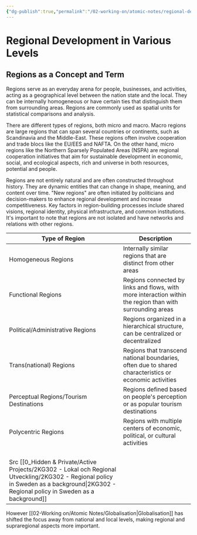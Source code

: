 ```yaml
---
{"dg-publish":true,"permalink":"/02-working-on/atomic-notes/regional-development-on-various-levels/","noteIcon":"","created":"Wednesday, February 14th 2024, 1:57:26 pm","updated":"2024-02-15T19:08:16.783+01:00"}
---
```



# Regional Development in Various Levels

## Regions as a Concept and Term
 Regions serve as an everyday arena for people, businesses, and activities, acting as a geographical level between the nation state and the local. They can be internally homogeneous or have certain ties that distinguish them from surrounding areas. Regions are commonly used as spatial units for statistical comparisons and analysis.

There are different types of regions, both micro and macro. Macro regions are large regions that can span several countries or continents, such as Scandinavia and the Middle-East. These regions often involve cooperation and trade blocs like the EU/EES and NAFTA. On the other hand, micro regions like the Northern Sparsely Populated Areas (NSPA) are regional cooperation initiatives that aim for sustainable development in economic, social, and ecological aspects, rich and universe in both resources, potential and people.

Regions are not entirely natural and are often constructed throughout history. They are dynamic entities that can change in shape, meaning, and content over time. "New regions" are often initiated by politicians and decision-makers to enhance regional development and increase competitiveness. Key factors in region-building processes include shared visions, regional identity, physical infrastructure, and common institutions. It's important to note that regions are not isolated and have networks and relations with other regions.


| Type of Region                                                     | Description                                                                                               |
| ------------------------------------------------------------------ | --------------------------------------------------------------------------------------------------------- |
| Homogeneous Regions                                                | Internally similar regions that are distinct from other areas                                             |
| Functional Regions                                                 | Regions connected by links and flows, with more interaction within the region than with surrounding areas |
| Political/Administrative Regions                                   | Regions organized in a hierarchical structure, can be centralized or decentralized                        |
| Trans(national) Regions                                            | Regions that transcend national boundaries, often due to shared characteristics or economic activities    |
| Perceptual Regions/Tourism Destinations                            | Regions defined based on people's perception or as popular tourism destinations                           |
| Polycentric Regions                                                | Regions with multiple centers of economic, political, or cultural activities                              |
|                                                                    |                                                                                                           |
| <br>Src [[0_Hidden & Private/Active Projects/2KG302 - Lokal och Regional Utveckling/2KG302 - Regional policy in Sweden as a background\|2KG302 - Regional policy in Sweden as a background]]<br> |                                                                                                           |


However [[02-Working on/Atomic Notes/Globalisation\|Globalisation]] has shifted the focus away from national and local levels, making regional and supraregional aspects more important.


